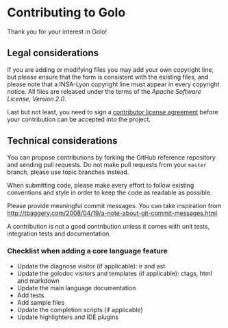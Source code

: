 # Contributing to Golo

Thank you for your interest in Golo!

## Legal considerations

If you are adding or modifying files you may add your own copyright line, but please ensure that the
form is consistent with the existing files, and please note that a INSA-Lyon copyright line must
appear in every copyright notice. All files are released under the terms of the *Apache Software
License, Version 2.0*.

Last but not least, you need to sign a
[contributor license agreement](http://golo-lang.org/legal/cla/)
before your contribution can be accepted into the project.

## Technical considerations

You can propose contributions by forking the GitHub reference repository and sending pull requests.
Do not make pull requests from your `master` branch, please use topic branches instead.

When submitting code, please make every effort to follow existing conventions and style in order to
keep the code as readable as possible.

Please provide meaningful commit messages. You can take inspiration from
http://tbaggery.com/2008/04/19/a-note-about-git-commit-messages.html

A contribution is not a good contribution unless it comes with unit tests, integration tests and
documentation.

### Checklist when adding a core language feature

- Update the diagnose visitor (if applicable): ir and ast
- Update the golodoc visitors and templates (if applicable): ctags, html and
  markdown
- Update the main language documentation
- Add tests
- Add sample files
- Update the completion scripts (if applicable)
- Update highlighters and IDE plugins
